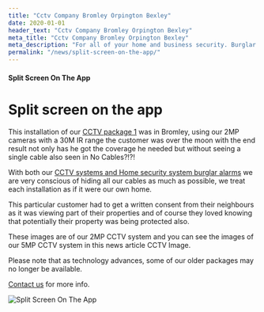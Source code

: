 ```yaml
---
title: "Cctv Company Bromley Orpington Bexley"
date: 2020-01-01
header_text: "Cctv Company Bromley Orpington Bexley"
meta_title: "Cctv Company Bromley Orpington Bexley"
meta_description: "For all of your home and business security. Burglar Alarm Servicing, Burglar Alarm Installation, Alarm Battery and CCTV. Call 020 8302 4065 or email us."
permalink: "/news/split-screen-on-the-app/"
---
```


#### Split Screen On The App

# Split screen on the app

This installation of our [CCTV package 1](/products/cctv-package-1-999.php) was in Bromley, using our 2MP cameras with a 30M IR range the customer was over the moon with the end result not only has he got the coverage he needed but without seeing a single cable also seen in No Cables?!?!

With both our [CCTV systems and Home security system burglar alarms](/categories/special-offers.php) we are very conscious of hiding all our cables as much as possible, we treat each installation as if it were our own home.

This particular customer had to get a written consent from their neighbours as it was viewing part of their properties and of course they loved knowing that potentially their property was being protected also.

These images are of our 2MP CCTV system and you can see the images of our 5MP CCTV system in this news article CCTV Image.

Please note that as technology advances, some of our older packages may no longer be available. 

[Contact us](/contact.php) for more info.

![Split Screen On The App](https://res.cloudinary.com/kbs/image/upload/datxsrzqwjuyfpia15ck.jpg)